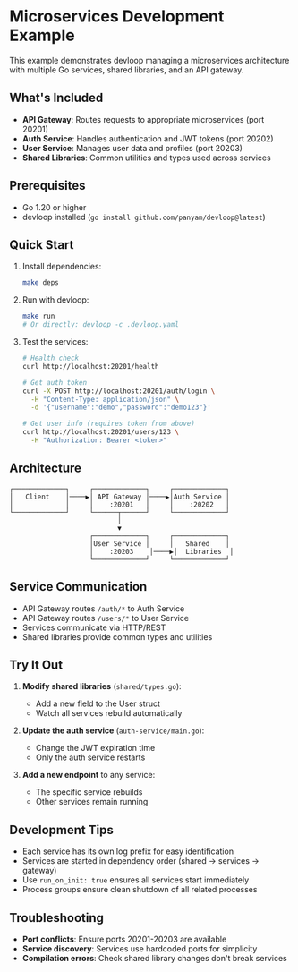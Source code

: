 # Microservices Development Example

This example demonstrates devloop managing a microservices architecture with multiple Go services, shared libraries, and an API gateway.

## What's Included

- **API Gateway**: Routes requests to appropriate microservices (port 20201)
- **Auth Service**: Handles authentication and JWT tokens (port 20202)
- **User Service**: Manages user data and profiles (port 20203)
- **Shared Libraries**: Common utilities and types used across services

## Prerequisites

- Go 1.20 or higher
- devloop installed (`go install github.com/panyam/devloop@latest`)

## Quick Start

1. Install dependencies:
   ```bash
   make deps
   ```

2. Run with devloop:
   ```bash
   make run
   # Or directly: devloop -c .devloop.yaml
   ```

3. Test the services:
   ```bash
   # Health check
   curl http://localhost:20201/health

   # Get auth token
   curl -X POST http://localhost:20201/auth/login \
     -H "Content-Type: application/json" \
     -d '{"username":"demo","password":"demo123"}'

   # Get user info (requires token from above)
   curl http://localhost:20201/users/123 \
     -H "Authorization: Bearer <token>"
   ```

## Architecture

```
┌─────────────┐     ┌─────────────┐     ┌─────────────┐
│   Client    │────▶│ API Gateway │────▶│Auth Service │
│             │     │    :20201   │     │    :20202   │
└─────────────┘     └──────┬──────┘     └─────────────┘
                           │
                           ▼
                    ┌─────────────┐     ┌─────────────┐
                    │User Service │     │   Shared    │
                    │    :20203    │────▶│  Libraries  │
                    └─────────────┘     └─────────────┘
```

## Service Communication

- API Gateway routes `/auth/*` to Auth Service
- API Gateway routes `/users/*` to User Service
- Services communicate via HTTP/REST
- Shared libraries provide common types and utilities

## Try It Out

1. **Modify shared libraries** (`shared/types.go`):
   - Add a new field to the User struct
   - Watch all services rebuild automatically

2. **Update the auth service** (`auth-service/main.go`):
   - Change the JWT expiration time
   - Only the auth service restarts

3. **Add a new endpoint** to any service:
   - The specific service rebuilds
   - Other services remain running

## Development Tips

- Each service has its own log prefix for easy identification
- Services are started in dependency order (shared → services → gateway)
- Use `run_on_init: true` ensures all services start immediately
- Process groups ensure clean shutdown of all related processes

## Troubleshooting

- **Port conflicts**: Ensure ports 20201-20203 are available
- **Service discovery**: Services use hardcoded ports for simplicity
- **Compilation errors**: Check shared library changes don't break services
